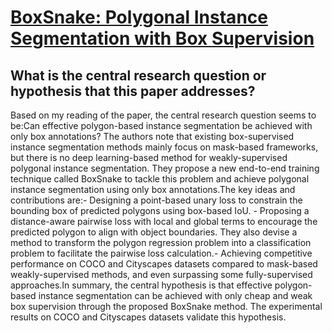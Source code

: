 # [BoxSnake: Polygonal Instance Segmentation with Box Supervision](https://arxiv.org/abs/2303.11630)

## What is the central research question or hypothesis that this paper addresses?

Based on my reading of the paper, the central research question seems to be:Can effective polygon-based instance segmentation be achieved with only box annotations? The authors note that existing box-supervised instance segmentation methods mainly focus on mask-based frameworks, but there is no deep learning-based method for weakly-supervised polygonal instance segmentation. They propose a new end-to-end training technique called BoxSnake to tackle this problem and achieve polygonal instance segmentation using only box annotations.The key ideas and contributions are:- Designing a point-based unary loss to constrain the bounding box of predicted polygons using box-based IoU. - Proposing a distance-aware pairwise loss with local and global terms to encourage the predicted polygon to align with object boundaries. They also devise a method to transform the polygon regression problem into a classification problem to facilitate the pairwise loss calculation.- Achieving competitive performance on COCO and Cityscapes datasets compared to mask-based weakly-supervised methods, and even surpassing some fully-supervised approaches.In summary, the central hypothesis is that effective polygon-based instance segmentation can be achieved with only cheap and weak box supervision through the proposed BoxSnake method. The experimental results on COCO and Cityscapes datasets validate this hypothesis.
